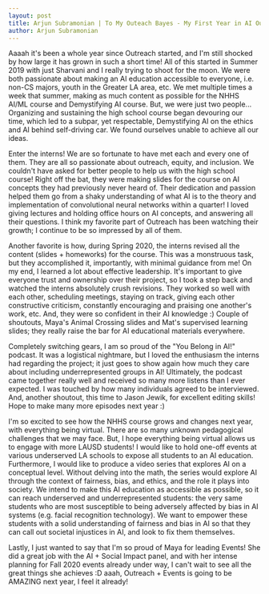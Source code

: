 ```yaml
---
layout: post
title: Arjun Subramonian | To My Outeach Bayes - My First Year in AI Outreach 
author: Arjun Subramonian
---
```


Aaaah it's been a whole year since Outreach started, and I'm still shocked by how large it has grown in such a short time! All of this started in Summer 2019 with just Sharvani and I really trying to shoot for the moon. We were both passionate about making an AI education accessible to everyone, i.e. non-CS majors, youth in the Greater LA area, etc. We met multiple times a week that summer, making as much content as possible for the NHHS AI/ML course and Demystifying AI course. But, we were just two people... Organizing and sustaining the high school course began devouring our time, which led to a subpar, yet respectable, Demystifying AI on the ethics and AI behind self-driving car. We found ourselves unable to achieve all our ideas.

Enter the interns! We are so fortunate to have met each and every one of them. They are all so passionate about outreach, equity, and inclusion. We couldn't have asked for better people to help us with the high school course! Right off the bat, they were making slides for the course on AI concepts they had previously never heard of. Their dedication and passion helped them go from a shaky understanding of what AI is to the theory and implementation of convolutional neural networks within a quarter! I loved giving lectures and holding office hours on AI concepts, and answering all their questions. I think my favorite part of Outreach has been watching their growth; I continue to be so impressed by all of them.

Another favorite is how, during Spring 2020, the interns revised all the content (slides + homeworks) for the course. This was a monstruous task, but they accomplished it, importantly, with minimal guidance from me! On my end, I learned a lot about effective leadership. It's important to give everyone trust and ownership over their project, so I took a step back and watched the interns absolutely crush revisions. They worked so well with each other, scheduling meetings, staying on track, giving each other constructive criticism, constantly encouraging and praising one another's work, etc. And, they were so confident in their AI knowledge :) Couple of shoutouts, Maya's Animal Crossing slides and Mat's supervised learning slides; they really raise the bar for AI educational materials everywhere.

Completely switching gears, I am so proud of the "You Belong in AI!" podcast. It was a logistical nightmare, but I loved the enthusiasm the interns had regarding the project; it just goes to show again how much they care about including underrepresented groups in AI! Ultimately, the podcast came together really well and received so many more listens than I ever expected. I was touched by how many individuals agreed to be interviewed. And, another shoutout, this time to Jason Jewik, for excellent editing skills! Hope to make many more episodes next year :)

I'm so excited to see how the NHHS course grows and changes next year, with everything being virtual. There are so many unknown pedagogical challenges that we may face. But, I hope everything being virtual allows us to engage with more LAUSD students! I would like to hold one-off events at various underserved LA schools to expose all students to an AI education. Furthermore, I would like to produce a video series that explores AI on a conceptual level. Without delving into the math, the series would explore AI through the context of fairness, bias, and ethics, and the role it plays into society. We intend to make this AI education as accessible as possible, so it can reach underserved and underrepresented students: the very same students who are most susceptible to being adversely affected by bias in AI systems (e.g. facial recognition technology). We want to empower these students with a solid understanding of fairness and bias in AI so that they can call out societal injustices in AI, and look to fix them themselves.

Lastly, I just wanted to say that I'm so proud of Maya for leading Events! She did a great job with the AI + Social Impact panel, and with her intense planning for Fall 2020 events already under way, I can't wait to see all the great things she achieves :D aaah, Outreach + Events is going to be AMAZING next year, I feel it already!
 

